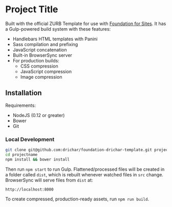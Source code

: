# Project Title

Built with the official ZURB Template for use with [Foundation for Sites](http://foundation.zurb.com/sites). It has a Gulp-powered build system with these features:

- Handlebars HTML templates with Panini
- Sass compilation and prefixing
- JavaScript concatenation
- Built-in BrowserSync server
- For production builds:
  - CSS compression
  - JavaScript compression
  - Image compression

## Installation

Requirements:

* NodeJS (0.12 or greater)
* Bower
* Git

### Local Development

```bash
git clone git@github.com:drichar/foundation-drichar-template.git projectname
cd projectname
npm install && bower install
```

Then run `npm start` to run Gulp. Flattened/processed files will be created in a folder called `dist`, which is rebuilt whenever watched files in `src` change. BrowserSync will serve files from `dist` at:

```
http://localhost:8000
```

To create compressed, production-ready assets, run `npm run build`.

